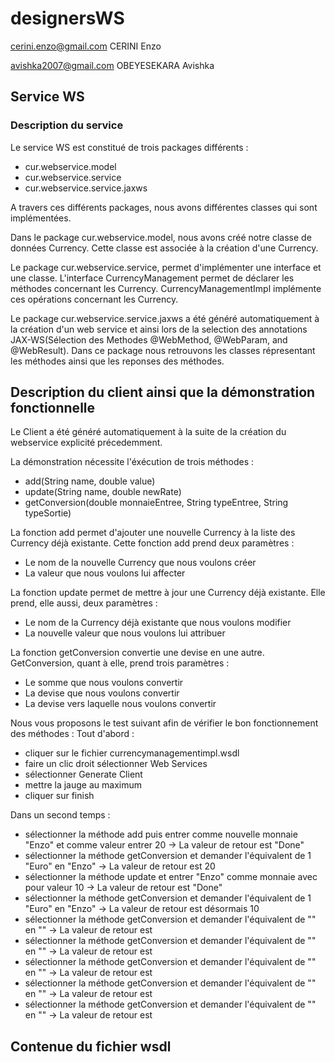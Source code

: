# designersWS
cerini.enzo@gmail.com CERINI Enzo

avishka2007@gmail.com OBEYESEKARA Avishka

## Service WS
### Description du service

Le service WS est constitué de trois packages différents : 
* cur.webservice.model
* cur.webservice.service
* cur.webservice.service.jaxws

A travers ces différents packages, nous avons différentes classes qui sont implémentées.

Dans le package cur.webservice.model, nous avons créé notre classe de données Currency. 
Cette classe est associée à la création d'une Currency.


Le package cur.webservice.service, permet d'implémenter une interface et une classe.
L'interface CurrencyManagement permet de déclarer les méthodes concernant les Currency.
CurrencyManagementImpl implémente ces opérations concernant les Currency.

Le package cur.webservice.service.jaxws a été généré automatiquement à la création d'un web service
et ainsi lors de la selection des annotations JAX-WS(Sélection des Methodes @WebMethod, @WebParam, and @WebResult).
Dans ce package nous retrouvons les classes répresentant les méthodes ainsi que les reponses des méthodes.

## Description du client ainsi que la démonstration fonctionnelle
Le Client a été généré automatiquement à la suite de la création du webservice explicité précedemment.

La démonstration nécessite l'éxécution de trois méthodes :
* add(String name, double value)
* update(String name, double newRate)
* getConversion(double monnaieEntree, String typeEntree, String typeSortie)

La fonction add permet d'ajouter une nouvelle Currency à la liste des Currency déjà existante. Cette fonction add prend deux paramètres :
* Le nom de la nouvelle Currency que nous voulons créer
* La valeur que nous voulons lui affecter

La fonction update permet de mettre à jour une Currency déjà existante. Elle prend, elle aussi, deux paramètres :
* Le nom de la Currency déjà existante que nous voulons modifier
* La nouvelle valeur que nous voulons lui attribuer
 
La fonction getConversion convertie une devise en une autre. GetConversion, quant à elle, prend trois paramètres :
* Le somme que nous voulons convertir
* La devise que nous voulons convertir
* La devise vers laquelle nous voulons convertir

Nous vous proposons le test suivant afin de vérifier le bon fonctionnement des méthodes :
 Tout d'abord :
 * cliquer sur le fichier currencymanagementimpl.wsdl 
 * faire un clic droit sélectionner Web Services  
 * sélectionner Generate Client
 * mettre la jauge au maximum
 * cliquer sur finish
 
 Dans un second temps :
 * sélectionner la méthode add puis entrer comme nouvelle monnaie "Enzo" et comme valeur entrer 20 -> La valeur de retour est "Done"
 * sélectionner la méthode getConversion et demander l'équivalent de 1 "Euro" en "Enzo" -> La valeur de retour est 20
 * sélectionner la méthode update et entrer "Enzo" comme monnaie avec pour valeur 10 -> La valeur de retour est "Done"
 * sélectionner la méthode getConversion et demander l'équivalent de 1 "Euro" en "Enzo" -> La valeur de retour est désormais 10
 * sélectionner la méthode getConversion et demander l'équivalent de  "" en "" -> La valeur de retour est 
 * sélectionner la méthode getConversion et demander l'équivalent de  "" en "" -> La valeur de retour est 
 * sélectionner la méthode getConversion et demander l'équivalent de  "" en "" -> La valeur de retour est 
 * sélectionner la méthode getConversion et demander l'équivalent de  "" en "" -> La valeur de retour est 
 * sélectionner la méthode getConversion et demander l'équivalent de  "" en "" -> La valeur de retour est 



## Contenue du fichier wsdl
